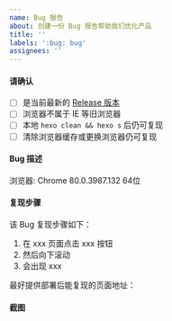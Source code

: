 ```yaml
---
name: Bug 报告
about: 创建一份 Bug 报告帮助我们优化产品
title: ''
labels: ':bug: bug'
assignees: ''
---
```


#### 请确认
- [ ] 是当前最新的 [Release 版本](https://github.com/fluid-dev/hexo-theme-fluid/releases)
- [ ] 浏览器不属于 IE 等旧浏览器 
- [ ] 本地 `hexo clean && hexo s` 后仍可复现
- [ ] 清除浏览器缓存或更换浏览器仍可复现

#### Bug 描述
<!-- 例如，当 xxx 时，xxx 功能不工作。期望是 xxx 能工作 -->

浏览器: Chrome 80.0.3987.132 64位

#### 复现步骤
该 Bug 复现步骤如下：
1. 在 xxx 页面点击 xxx 按钮
2. 然后向下滚动
3. 会出现 xxx

最好提供部署后能复现的页面地址：

#### 截图

